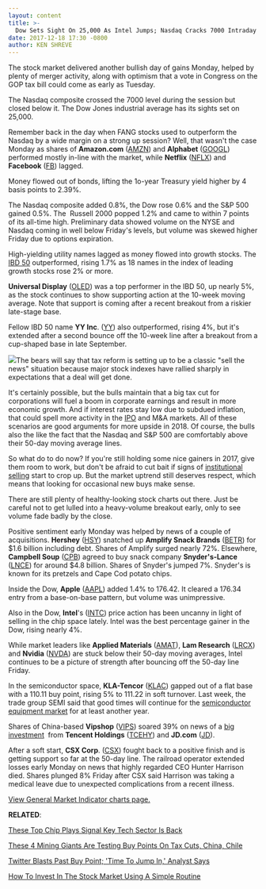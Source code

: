 ```yaml
---
layout: content
title: >-
  Dow Sets Sight On 25,000 As Intel Jumps; Nasdaq Cracks 7000 Intraday
date: 2017-12-18 17:30 -0800
author: KEN SHREVE
---
```






The stock market delivered another bullish day of gains Monday, helped by plenty of merger activity, along with optimism that a vote in Congress on the GOP tax bill could come as early as Tuesday.


The Nasdaq composite crossed the 7000 level during the session but closed below it. The Dow Jones industrial average has its sights set on 25,000.




 Remember back in the day when FANG stocks used to outperform the Nasdaq by a wide margin on a strong up session? Well, that wasn't the case Monday as shares of **Amazon.com** ([AMZN](https://research.investors.com/quote.aspx?symbol=AMZN)) and **Alphabet** ([GOOGL](https://research.investors.com/quote.aspx?symbol=GOOGL)) performed mostly in-line with the market, while **Netflix** ([NFLX](https://research.investors.com/quote.aspx?symbol=NFLX)) and **Facebook** ([FB](https://research.investors.com/quote.aspx?symbol=FB)) lagged.


Money flowed out of bonds, lifting the 1o-year Treasury yield higher by 4 basis points to 2.39%.


The Nasdaq composite added 0.8%, the Dow rose 0.6% and the S&P 500 gained 0.5%. The  Russell 2000 popped 1.2% and came to within 7 points of its all-time high. Preliminary data showed volume on the NYSE and Nasdaq coming in well below Friday's levels, but volume was skewed higher Friday due to options expiration.


High-yielding utility names lagged as money flowed into growth stocks. The [IBD 50](http://www.innovatoretfs.com/etf/?ticker=ffty) outperformed, rising 1.7% as 18 names in the index of leading growth stocks rose 2% or more.


**Universal Display** ([OLED](https://research.investors.com/quote.aspx?symbol=OLED)) was a top performer in the IBD 50, up nearly 5%, as the stock continues to show supporting action at the 10-week moving average. Note that support is coming after a recent breakout from a riskier late-stage base.


Fellow IBD 50 name **YY Inc**. ([YY](https://research.investors.com/quote.aspx?symbol=YY)) also outperformed, rising 4%, but it's extended after a second bounce off the 10-week line after a breakout from a cup-shaped base in late September.


![](https://www.investors.com/wp-content/uploads/2017/12/MP121817-210x300.png)The bears will say that tax reform is setting up to be a classic "sell the news" situation because major stock indexes have rallied sharply in expectations that a deal will get done.


It's certainly possible, but the bulls maintain that a big tax cut for corporations will fuel a boom in corporate earnings and result in more economic growth. And if interest rates stay low due to subdued inflation, that could spell more activity in the [IPO](https://research.investors.com/stock-lists/ipo-leaders/) and M&A markets. All of these scenarios are good arguments for more upside in 2018. Of course, the bulls also the like the fact that the Nasdaq and S&P 500 are comfortably above their 50-day moving average lines.


So what do to do now? If you're still holding some nice gainers in 2017, give them room to work, but don't be afraid to cut bait if signs of [institutional selling](https://www.investors.com/ibd-university/how-to-sell/) start to crop up. But the market uptrend still deserves respect, which means that looking for occasional new buys make sense.


There are still plenty of healthy-looking stock charts out there. Just be careful not to get lulled into a heavy-volume breakout early, only to see volume fade badly by the close.


Positive sentiment early Monday was helped by news of a couple of acquisitions. **Hershey** ([HSY](https://research.investors.com/quote.aspx?symbol=HSY)) snatched up **Amplify Snack Brands** ([BETR](https://research.investors.com/quote.aspx?symbol=BETR)) for $1.6 billion including debt. Shares of Amplify surged nearly 72%. Elsewhere, **Campbell Soup** ([CPB](https://research.investors.com/quote.aspx?symbol=CPB)) agreed to buy snack company **Snyder's-Lance** ([LNCE](https://research.investors.com/quote.aspx?symbol=LNCE)) for around $4.8 billion. Shares of Snyder's jumped 7%. Snyder's is known for its pretzels and Cape Cod potato chips.


Inside the Dow, **Apple** ([AAPL](https://research.investors.com/quote.aspx?symbol=AAPL)) added 1.4% to 176.42. It cleared a 176.34 entry from a base-on-base pattern, but volume was unimpressive.


Also in the Dow, **Intel**'s ([INTC](https://research.investors.com/quote.aspx?symbol=INTC)) price action has been uncanny in light of selling in the chip space lately. Intel was the best percentage gainer in the Dow, rising nearly 4%.


While market leaders like **Applied Materials** ([AMAT](https://research.investors.com/quote.aspx?symbol=AMAT)), **Lam Research** ([LRCX](https://research.investors.com/quote.aspx?symbol=LRCX)) and **Nvidia** ([NVDA](https://research.investors.com/quote.aspx?symbol=NVDA)) are stuck below their 50-day moving averages, Intel continues to be a picture of strength after bouncing off the 50-day line Friday.


In the semiconductor space, **KLA-Tencor** ([KLAC](https://research.investors.com/quote.aspx?symbol=KLAC)) gapped out of a flat base with a 110.11 buy point, rising 5% to 111.22 in soft turnover. Last week, the trade group SEMI said that good times will continue for the [semiconductor equipment market](https://www.investors.com/research/ibd-industry-themes/chip-gear-sales-forecast-to-post-records-this-year-and-next/) for at least another year.


Shares of China-based **Vipshop** ([VIPS](https://research.investors.com/quote.aspx?symbol=VIPS)) soared 39% on news of a [big investment](https://www.investors.com/news/technology/vipshop-soars-on-863-million-investment-from-tencent-jd-com/)  from **Tencent Holdings** ([TCEHY](https://research.investors.com/quote.aspx?symbol=TCEHY)) and **JD.com** ([JD](https://research.investors.com/quote.aspx?symbol=JD)).


After a soft start, **CSX Corp**. ([CSX](https://research.investors.com/quote.aspx?symbol=CSX)) fought back to a positive finish and is getting support so far at the 50-day line. The railroad operator extended losses early Monday on news that highly regarded CEO Hunter Harrison died. Shares plunged 8% Friday after CSX said Harrison was taking a medical leave due to unexpected complications from a recent illness.


[View General Market Indicator charts page.](https://www.investors.com/wp-content/uploads/2017/12/IBD1812152512GMI.pdf)


**RELATED**:


[These Top Chip Plays Signal Key Tech Sector Is Back](https://www.investors.com/best-mutual-fund-awards/intel-these-top-chip-plays-signal-key-tech-sector-is-back-sp-500-index/)


[These 4 Mining Giants Are Testing Buy Points On Tax Cuts, China, Chile](https://www.investors.com/news/copper-iron-ore-stocks-rise-toward-buy-points-on-china-chile/)


[Twitter Blasts Past Buy Point; 'Time To Jump In,' Analyst Says](https://www.investors.com/news/technology/twitter-hits-buy-point-on-strong-recommendation-from-analyst/)


[How To Invest In The Stock Market Using A Simple Routine](https://www.investors.com/research/ibd-stock-analysis/how-to-invest-in-the-stock-market-start-with-a-simple-routine/)




